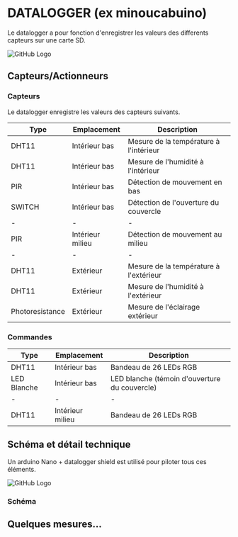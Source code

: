 # DATALOGGER (ex minoucabuino)

Le datalogger a pour fonction d'enregistrer les valeurs des differents capteurs sur une carte SD.

![GitHub Logo](/images/datalogger.png)

## Capteurs/Actionneurs

### Capteurs

Le datalogger enregistre les valeurs des capteurs suivants.

Type|Emplacement|Description
-|-|-
DHT11|Intérieur bas|Mesure de la température à l'intérieur
DHT11|Intérieur bas|Mesure de l'humidité à l'intérieur
PIR|Intérieur bas|Détection de mouvement en bas
SWITCH|Intérieur bas|Détection de l'ouverture du couvercle
-|-|-
PIR|Intérieur milieu|Détection de mouvement au milieu
-|-|-
DHT11|Extérieur|Mesure de la température à l'extérieur
DHT11|Extérieur|Mesure de l'humidité à l'extérieur
Photoresistance|Extérieur|Mesure de l'éclairage extérieur

### Commandes

Type|Emplacement|Description
-|-|-
DHT11|Intérieur bas|Bandeau de 26 LEDs RGB
LED Blanche|Intérieur bas|LED blanche (témoin d'ouverture du couvercle)
-|-|-
DHT11|Intérieur milieu|Bandeau de 26 LEDs RGB

## Schéma et détail technique

Un arduino Nano + datalogger shield est utilisé pour piloter tous ces éléments.

![GitHub Logo](/images/nanologger.png)

### Schéma

## Quelques mesures...

